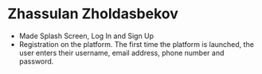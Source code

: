 # Zhassulan Zholdasbekov
* Made Splash Screen, Log In and Sign Up
* Registration on the platform. The first time the platform is launched, the user enters their username, email address, phone number and password.
